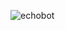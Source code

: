 ![echobot](https://github.com/sonarbot-explorations/.github/assets/155586093/215b763a-96b0-4cfa-9287-a51a5e0d75cf)
